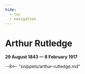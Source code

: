 ```yaml
---
hide:
  - toc
  - navigation
---
```


# Arthur Rutledge

**29 August 1843 — 8 February 1917**

--8<-- "snippets/arthur-rutledge.md"
